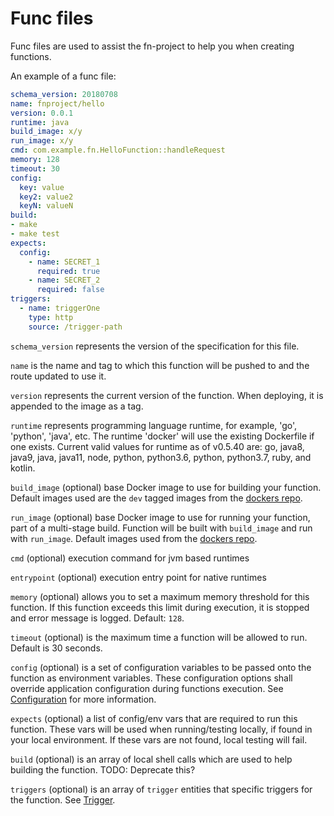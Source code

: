 # Func files

Func files are used to assist the fn-project to help you when creating functions.

An example of a func file:

```yaml
schema_version: 20180708
name: fnproject/hello
version: 0.0.1
runtime: java
build_image: x/y
run_image: x/y
cmd: com.example.fn.HelloFunction::handleRequest
memory: 128
timeout: 30
config:
  key: value
  key2: value2
  keyN: valueN
build:
- make
- make test
expects:
  config:
    - name: SECRET_1
      required: true
    - name: SECRET_2
      required: false
triggers:
  - name: triggerOne
    type: http
    source: /trigger-path
```
`schema_version` represents the version of the specification for this file.

`name` is the name and tag to which this function will be pushed to and the
route updated to use it.

`version` represents the current version of the function. When deploying, it is appended to the image as a tag.

`runtime` represents programming language runtime, for example,
'go', 'python', 'java', etc.  The runtime 'docker' will use the existing Dockerfile if one exists. Current valid values for runtime as of v0.5.40 are: go, java8, java9, java, java11, node, python, python3.6, python, python3.7, ruby, and kotlin.

`build_image` (optional) base Docker image to use for building your function. Default images used are the `dev` tagged images from the [dockers repo](https://github.com/fnproject/dockers).

`run_image` (optional) base Docker image to use for running your function, part of a multi-stage build. Function will be built with `build_image` and run with `run_image`. Default images used from the [dockers repo](https://github.com/fnproject/dockers).

`cmd` (optional) execution command for jvm based runtimes

`entrypoint` (optional) execution entry point for native runtimes

`memory` (optional) allows you to set a maximum memory threshold for this
function. If this function exceeds this limit during execution, it is stopped
and error message is logged. Default: `128`.

`timeout` (optional) is the maximum time a function will be allowed to run. Default is 30 seconds.

`config` (optional) is a set of configuration variables to be passed onto the function as environment variables.
These configuration options shall override application configuration during functions execution. See [Configuration](configs.md)
for more information.

`expects` (optional) a list of config/env vars that are required to run this function. These vars will be used when running/testing locally,
if found in your local environment. If these vars are not found, local testing will fail.

`build` (optional) is an array of local shell calls which are used to help
building the function. TODO: Deprecate this?

`triggers` (optional) is an array of `trigger` entities that specific triggers for the function. See [Trigger](triggers.md).

